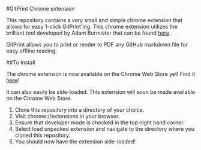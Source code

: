 #GitPrint Chrome extension

This repository contains a very small and simple chrome extension that allows for easy 1-click GitPrint'ing. This chrome extension utilizes the brilliant tool developed by Adam Burmister that can be found [here](https://gitprint.com).

GitPrint allows you to print or render to PDF any GitHub markdown file for easy offline reading.

##To Install

The chrome extension is now available on the Chrome Web Store yet! Find it [here](https://chrome.google.com/webstore/detail/gitprint/igmdhkjenljbkggljeobknjgehilnjmp?hl=en-US&gl=US)! 

It can also easily be side-loaded. This extension will soon be made available on the Chrome Web Store.

1. Clone this repository into a directory of your choice.
2. Visit chrome://extensions in your browser.
3. Ensure that developer mode is checked in the top-right hand corner.
4. Select load unpacked extension and navigate to the directory where you cloned this repository.
5. You should now have the extension side-loaded! 
